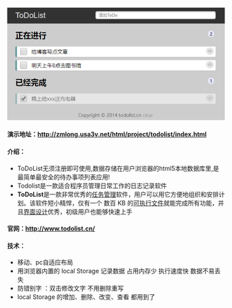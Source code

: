 ![](../../../image/project/article04.png)

#### 演示地址：http://zmlong.usa3v.net/html/project/todolist/index.html

#### 介绍：

- ToDoList无须注册即可使用,数据存储在用户浏览器的html5本地数据库里,是最简单最安全的待办事项列表应用!
- Todolist是一款适合程序员管理日常工作的日志记录软件
- **ToDoList**是一款非常优秀的[任务管理](https://baike.baidu.com/item/任务管理/10163240)软件，用户可以用它方便地组织和安排计划。该软件短小精悍，仅有一个 数百 KB 的[可执行文件](https://baike.baidu.com/item/可执行文件)就能完成所有功能，并且[界面设计](https://baike.baidu.com/item/界面设计/2155896)优秀，初级用户也能够快速上手

#### 官网：http://www.todolist.cn/

#### 技术：

- 移动、pc自适应布局
- 用浏览器内置的 local Storage 记录数据 占用内存少 执行速度快 数据不易丢失
- 防错别字 ：双击修改文字 不用删除重写
- local Storage 的增加、删除、改变、查看 都用到了